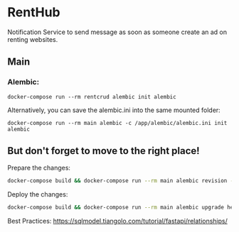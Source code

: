 # RentHub
Notification Service to send message as soon as someone create an ad on renting websites.


## Main

### Alembic:

```
docker-compose run --rm rentcrud alembic init alembic
```

Alternatively, you can save the alembic.ini into the same mounted folder:
```
docker-compose run --rm main alembic -c /app/alembic/alembic.ini init alembic
```
But don't forget to move to the right place!
--- 
Prepare the changes:
```bash
docker-compose build && docker-compose run --rm main alembic revision --autogenerate -m "images 2"
```

Deploy the changes:
```bash
docker-compose build && docker-compose run --rm main alembic upgrade head
```

Best Practices:
https://sqlmodel.tiangolo.com/tutorial/fastapi/relationships/